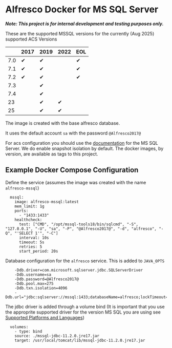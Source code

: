 # Alfresco Docker for MS SQL Server

**_Note: This project is for internal development and testing purposes only._**

These are the supported MSSQL versions for the currently (Aug 2025) supported ACS Versions

||2017|2019|2022|EOL|
|---|---|---|---|---|
|7.0|&#10004;|&#10004;||&#10004;|
|7.1|&#10004;|&#10004;||&#10004;|
|7.2|&#10004;|&#10004;||&#10004;|
|7.3||&#10004;|||
|7.4||&#10004;|||
|23||&#10004;|&#10004;||
|25||&#10004;|&#10004;||

The image is created with the base alfresco database.

It uses the default account `sa` with the password `@Alfresco2017@`

For acs configuration you should use the [documentation](https://docs.alfresco.com/content-services/latest/config/databases/#microsoft-sql-server) for the MS SQL Server. We do enable snapshot isolation by default.
The docker images, by version, are available as tags to this project.

## Example Docker Compose Configuration

Define the service
(assumes the image was created with the name `alfresco-mssql`)
```
  mssql:
    image: alfresco-mssql:latest
    mem_limit: 1g
    ports:
      - "1433:1433"
    healthcheck:
      test: ["CMD", "/opt/mssql-tools18/bin/sqlcmd", "-S", "127.0.0.1", "-U", "sa", "-P", "@Alfresco2017@", "-d", "alfresco", "-Q", "'SELECT 1'", "-C"]
      interval: 10s
      timeout: 5s
      retries: 5
      start_period: 20s
```
Database configuration for the `alfresco` service.  This is added to `JAVA_OPTS`
```
    -Ddb.driver=com.microsoft.sqlserver.jdbc.SQLServerDriver
    -Ddb.username=sa
    -Ddb.password=@Alfresco2017@
    -Ddb.pool.max=275
    -Ddb.txn.isolation=4096
    -Ddb.url="jdbc:sqlserver://mssql:1433;databaseName=alfresco;lockTimeout=1000;"
```
The jdbc driver is added through a volume bind (It is important that you use the approprite supported driver for the version MS SQL you are using see [Supported Platforms and Languages](https://www.alfresco.com/services/subscription/supported-platforms))
```
  volumes:
    - type: bind
    source: ./mssql-jdbc-11.2.0.jre17.jar
    target: /usr/local/tomcat/lib/mssql-jdbc-11.2.0.jre17.jar
```
